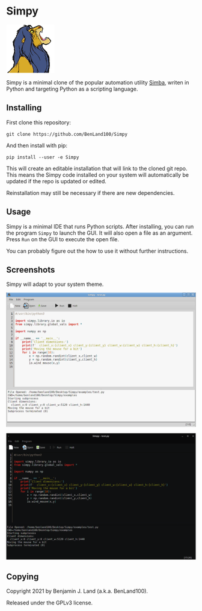 # Simpy

![Simpy](simpy/icons/simpy_128x128.png)

Simpy is a minimal clone of the popular automation utility 
[Simba](https://github.com/MerlijnWajer/Simba), writen in Python and targeting 
Python as a scripting language. 

## Installing

First clone this repository:

```
git clone https://github.com/BenLand100/Simpy
```

And then install with pip:

```
pip install --user -e Simpy
```

This will create an editable installation that will link to the cloned git repo. 
This means the Simpy code installed on your system will automatically be updated
if the repo is updated or edited.

Reinstallation may still be necessary if there are new dependencies.

## Usage

Simpy is a minimal IDE that runs Python scripts. After installing, you can run
the program `Simpy` to launch the GUI. It will also open a file as an argument.
Press `Run` on the GUI to execute the open file.

You can probably figure out the how to use it without further instructions.

## Screenshots

Simpy will adapt to your system theme.

![Simpy on a light theme](screenshots/simpy_light.png)

![Simpy on a dark theme](screenshots/simpy_dark.png)

## Copying

Copyright 2021 by Benjamin J. Land (a.k.a. BenLand100). 

Released under the GPLv3 license.
